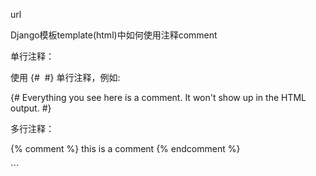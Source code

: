 url


Django模板template\(html\)中如何使用注释comment

单行注释：

使用 {\#  \#} 单行注释，例如:

{\# Everything you see here is a comment. It won't show up in the HTML output. \#}

多行注释：

{% comment %} this is a comment {% endcomment %}

\`\`\`



